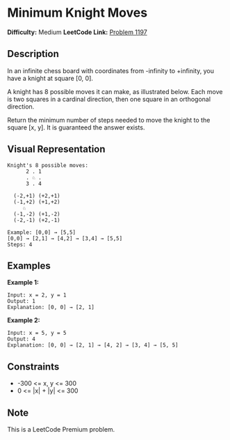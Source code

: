 # Minimum Knight Moves

**Difficulty:** Medium
**LeetCode Link:** [Problem 1197](https://leetcode.com/problems/minimum-knight-moves/)

## Description
In an infinite chess board with coordinates from -infinity to +infinity, you have a knight at square [0, 0].

A knight has 8 possible moves it can make, as illustrated below. Each move is two squares in a cardinal direction, then one square in an orthogonal direction.

Return the minimum number of steps needed to move the knight to the square [x, y]. It is guaranteed the answer exists.

## Visual Representation

```
Knight's 8 possible moves:
      2 . 1
      . ♘ .
      3 . 4

  (-2,+1) (+2,+1)
  (-1,+2) (+1,+2)
     ♘
  (-1,-2) (+1,-2)
  (-2,-1) (+2,-1)

Example: [0,0] → [5,5]
[0,0] → [2,1] → [4,2] → [3,4] → [5,5]
Steps: 4
```

## Examples

**Example 1:**
```
Input: x = 2, y = 1
Output: 1
Explanation: [0, 0] → [2, 1]
```

**Example 2:**
```
Input: x = 5, y = 5
Output: 4
Explanation: [0, 0] → [2, 1] → [4, 2] → [3, 4] → [5, 5]
```

## Constraints
- -300 <= x, y <= 300
- 0 <= |x| + |y| <= 300

## Note
This is a LeetCode Premium problem.
